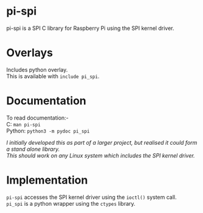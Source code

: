 # pi-spi
pi-spi is a SPI C library for Raspberry Pi using the SPI kernel driver.

Overlays
========
Includes python overlay.  
This is available with `include pi_spi`.

Documentation
=============
To read documentation:-  
	C:	`man pi-spi`  
	Python:	`python3 -m pydoc pi_spi`  

*I initially developed this as part of a larger project, but realised it could form a stand alone library.  
This should work on any Linux system which includes the SPI kernel driver.*

Implementation 
==========
`pi-spi` accesses the SPI kernel driver using the `ioctl()` system call.  
`pi_spi` is a python wrapper using the `ctypes` library.
